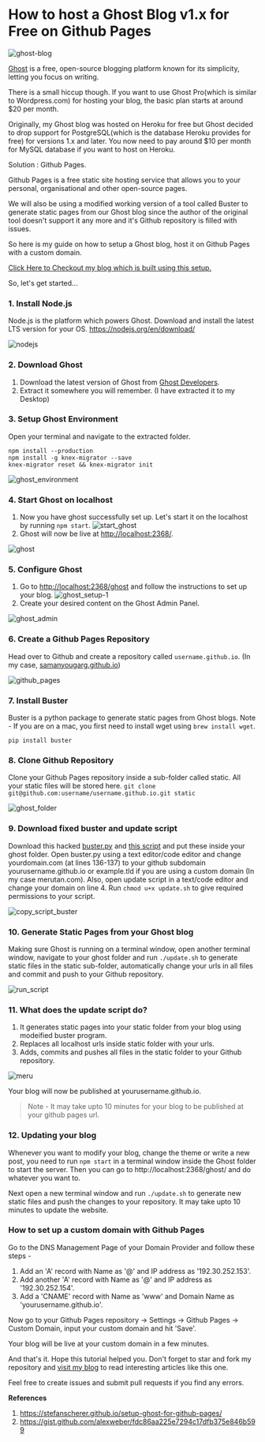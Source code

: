 # How to host a Ghost Blog v1.x for Free on Github Pages

![ghost-blog](/images/ghost-blog.png)

[Ghost](https://ghost.org/) is a free, open-source blogging platform known for its simplicity, letting you focus on writing.

There is a small hiccup though. If you want to use Ghost Pro(which is similar to Wordpress.com) for hosting your blog, the basic plan starts at around $20 per month.


Originally, my Ghost blog was hosted on Heroku for free but Ghost decided to drop support for PostgreSQL(which is the database Heroku provides for free) for versions 1.x and later. You now need to pay around $10 per month for MySQL database if you want to host on Heroku.


Solution : Github Pages.


Github Pages is a free static site hosting service that allows you to your personal, organisational and other open-source pages.


We will also be using a modified working version of a tool called Buster to generate static pages from our Ghost blog since the author of the original tool doesn't support it any more and it's Github repository is filled with issues.


So here is my guide on how to setup a Ghost blog, host it on Github Pages with a custom domain. 

[Click Here to Checkout my blog which is built using this setup.](https://merutan.com/how-to-host-a-ghost-blog-for-free-on-github-pages/)


So, let's get started...


### 1. Install Node.js

Node.js is the platform which powers Ghost.
Download and install the latest LTS version for your OS.
https://nodejs.org/en/download/

![nodejs](/images/nodejs.png)


### 2. Download Ghost

1. Download the latest version of Ghost from [Ghost Developers](https://ghost.org/developers/).
2. Extract it somewhere you will remember.
   (I have extracted it to my Desktop)
   
   
### 3. Setup Ghost Environment

Open your terminal and navigate to the extracted folder.
```
npm install --production
npm install -g knex-migrator --save
knex-migrator reset && knex-migrator init
```
![ghost_environment](/images/ghost_environment.png)


### 4. Start Ghost on localhost

1. Now you have ghost successfully set up. Let's start it on the localhost by running `npm start`.
![start_ghost](/content/images/2017/08/start_ghost.png)
2. Ghost will now be live at [http://localhost:2368/](http://localhost:2368/).

![ghost](/images/ghost.png)


### 5. Configure Ghost

1. Go to [http://localhost:2368/ghost](http://localhost:2368/ghost) and follow the instructions to set up your blog.
![ghost_setup-1](/content/images/2017/08/ghost_setup-1.png)
2. Create your desired content on the Ghost Admin Panel.

![ghost_admin](/images/ghost_admin.png)


### 6. Create a Github Pages Repository

Head over to Github and create a repository called `username.github.io`. (In my case, [samanyougarg.github.io](https://samanyougarg.github.io))

![github_pages](/images/github_pages.png)


### 7. Install Buster

Buster is a python package to generate static pages from Ghost blogs. 
Note - If you are on a mac, you first need to install wget using `brew install wget`.

`pip install buster`


### 8. Clone Github Repository

Clone your Github Pages repository inside a sub-folder called static. All your static files will be stored here.
`git clone git@github.com:username/username.github.io.git static`

![ghost_folder](/images/ghost_folder.png)


### 9. Download fixed buster and update script

Download this hacked [buster.py](https://github.com/samanyougarg/ghost-on-github/blob/master/buster.py) and [this script](https://github.com/samanyougarg/ghost-on-github/blob/master/update.sh) and put these inside your ghost folder. Open buster.py using a text editor/code editor and change yourdomain.com (at lines 136-137) to your github subdomain yourusername.github.io or example.tld if you are using a custom domain (In my case merutan.com). Also, open update script in a text/code editor and change your domain on line 4. Run `chmod u+x update.sh` to give required permissions to your script.

![copy_script_buster](/images/copy_script_buster.png)


### 10. Generate Static Pages from your Ghost blog

Making sure Ghost is running on a terminal window, open another terminal window, navigate to your ghost folder and run `./update.sh` to generate static files in the static sub-folder, automatically change your urls in all files and commit and push to your Github repository.

![run_script](/images/run_script.png)


### 11. What does the update script do?

1. It generates static pages into your static folder from your blog using modeified buster program.
2. Replaces all localhost urls inside static folder with your urls.
3. Adds, commits and pushes all files in the static folder to your Github repository.

![meru](/images/meru.png)


Your blog will now be published at yourusername.github.io.
> Note - It may take upto 10 minutes for your blog to be published at your github pages url.


### 12. Updating your blog

Whenever you want to modify your blog, change the theme or write a new post, you need to run `npm start` in a terminal window inside the Ghost folder to start the server. Then you can go to http://localhost:2368/ghost/ and do whatever you want to.

Next open a new terminal window and run `./update.sh` to generate new static files and push the changes to your repository. It may take upto 10 minutes to update the website.


### How to set up a custom domain with Github Pages

Go to the DNS Management Page of your Domain Provider and follow these steps -
1. Add an 'A' record with Name as '@' and IP address as '192.30.252.153'.
2. Add another 'A' record with Name as '@' and IP address as '192.30.252.154'.
3. Add a 'CNAME' record with Name as 'www' and Domain Name as 'yourusername.github.io'.

Now go to your Github Pages repository -> Settings -> Github Pages -> Custom Domain, input your custom domain and hit 'Save'.

Your blog will be live at your custom domain in a few minutes.

And that's it. Hope this tutorial helped you.
Don't forget to star and fork my repository and [visit my blog](https://merutan.com/how-to-host-a-ghost-blog-for-free-on-github-pages/) to read interesting articles like this one.

Feel free to create issues and submit pull requests if you find any errors.

**References**

1. https://stefanscherer.github.io/setup-ghost-for-github-pages/
2. https://gist.github.com/alexweber/fdc86aa225e7294c17dfb375e846b599
